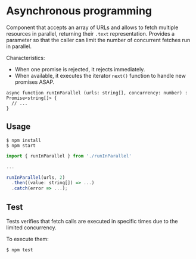 # Asynchronous programming

Component that accepts an array of URLs and allows to fetch multiple resources in parallel, returning their `.text` representation. Provides a parameter so that the caller can limit the number of concurrent fetches run in parallel.

Characteristics:
- When one promise is rejected, it rejects immediately.
- When available, it executes the iterator `next()` function to handle new promises ASAP.

```tsx
async function runInParallel (urls: string[], concurrency: number) : Promise<string[]> {
  // ...
}
```

## Usage

```
$ npm install
$ npm start
```

```js
import { runInParallel } from './runInParallel'

...

runInParallel(urls, 2)
  .then((value: string[]) => ...)
  .catch(error => ...);
```

## Test

Tests verifies that fetch calls are executed in specific times due to the limited concurrency.

To execute them:

```
$ npm test
```